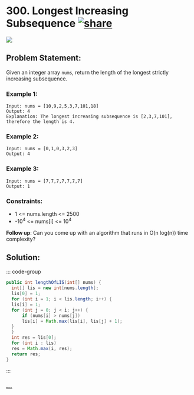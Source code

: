 # 300. Longest Increasing Subsequence [![share]](https://leetcode.com/problems/longest-increasing-subsequence/)

![][medium]

## Problem Statement:

Given an integer array `nums`, return the length of the longest strictly increasing subsequence.

### Example 1:

```
Input: nums = [10,9,2,5,3,7,101,18]
Output: 4
Explanation: The longest increasing subsequence is [2,3,7,101], therefore the length is 4.
```

### Example 2:

```
Input: nums = [0,1,0,3,2,3]
Output: 4
```

### Example 3:

```
Input: nums = [7,7,7,7,7,7,7]
Output: 1
```

### Constraints:

- 1 <= nums.length <= 2500
- -10<sup>4</sup> <= nums[i] <= 10<sup>4</sup>

**Follow up**: Can you come up with an algorithm that runs in O(n log(n)) time complexity?

## Solution:

::: code-group

```java
public int lengthOfLIS(int[] nums) {
  int[] lis = new int[nums.length];
  lis[0] = 1;
  for (int i = 1; i < lis.length; i++) {
  lis[i] = 1;
  for (int j = 0; j < i; j++) {
      if (nums[i] > nums[j])
      lis[i] = Math.max(lis[i], lis[j] + 1);
  }
  }
  int res = lis[0];
  for (int i : lis)
  res = Math.max(i, res);
  return res;
}
```

:::

### [_..._](#)

```

```

<!----------------------------------{ link }--------------------------------->

[share]: https://img.icons8.com/external-anggara-blue-anggara-putra/20/000000/external-share-user-interface-basic-anggara-blue-anggara-putra-2.png
[medium]: https://img.shields.io/badge/Difficulty-Medium-yellow.svg

